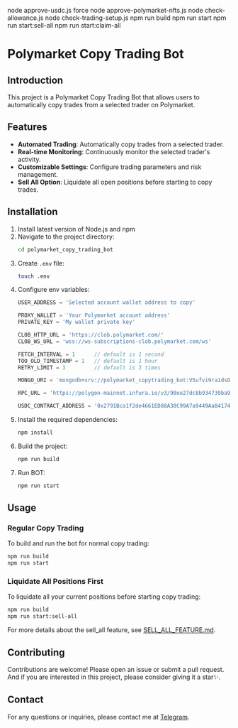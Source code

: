 node approve-usdc.js force
node approve-polymarket-nfts.js
node check-allowance.js 
node check-trading-setup.js 
npm run build
npm run start
npm run start:sell-all
npm run start:claim-all



# Polymarket Copy Trading Bot

## Introduction
This project is a Polymarket Copy Trading Bot that allows users to automatically copy trades from a selected trader on Polymarket.

## Features
- **Automated Trading**: Automatically copy trades from a selected trader.
- **Real-time Monitoring**: Continuously monitor the selected trader's activity.
- **Customizable Settings**: Configure trading parameters and risk management.
- **Sell All Option**: Liquidate all open positions before starting to copy trades.

## Installation
1. Install latest version of Node.js and npm
2. Navigate to the project directory:
    ```bash
    cd polymarket_copy_trading_bot
    ```
3. Create `.env` file:
    ```bash
    touch .env
    ```
4. Configure env variables:
    ```typescript
    USER_ADDRESS = 'Selected account wallet address to copy'

    PROXY_WALLET = 'Your Polymarket account address'
    PRIVATE_KEY = 'My wallet private key'

    CLOB_HTTP_URL = 'https://clob.polymarket.com/'
    CLOB_WS_URL = 'wss://ws-subscriptions-clob.polymarket.com/ws'

    FETCH_INTERVAL = 1      // default is 1 second
    TOO_OLD_TIMESTAMP = 1   // default is 1 hour
    RETRY_LIMIT = 3         // default is 3 times

    MONGO_URI = 'mongodb+srv://polymarket_copytrading_bot:V5ufvi9ra1dsOA9M@cluster0.j1flc.mongodb.net/polymarket_copytrading'

    RPC_URL = 'https://polygon-mainnet.infura.io/v3/90ee27dc8b934739ba9a55a075229744'

    USDC_CONTRACT_ADDRESS = '0x2791Bca1f2de4661ED88A30C99A7a9449Aa84174'
    ```
3. Install the required dependencies:
    ```bash
    npm install
    ```
5. Build the project:
    ```bash
    npm run build
    ```
6. Run BOT:
    ```bash
    npm run start
    ```

## Usage

### Regular Copy Trading
To build and run the bot for normal copy trading:
```bash
npm run build
npm run start
```

### Liquidate All Positions First
To liquidate all your current positions before starting copy trading:
```bash
npm run build
npm run start:sell-all
```

For more details about the sell_all feature, see [SELL_ALL_FEATURE.md](SELL_ALL_FEATURE.md).

## Contributing
Contributions are welcome! Please open an issue or submit a pull request. And if you are interested in this project, please consider giving it a star✨.

## Contact
For any questions or inquiries, please contact me at [Telegram](https://t.me/trust4120).
